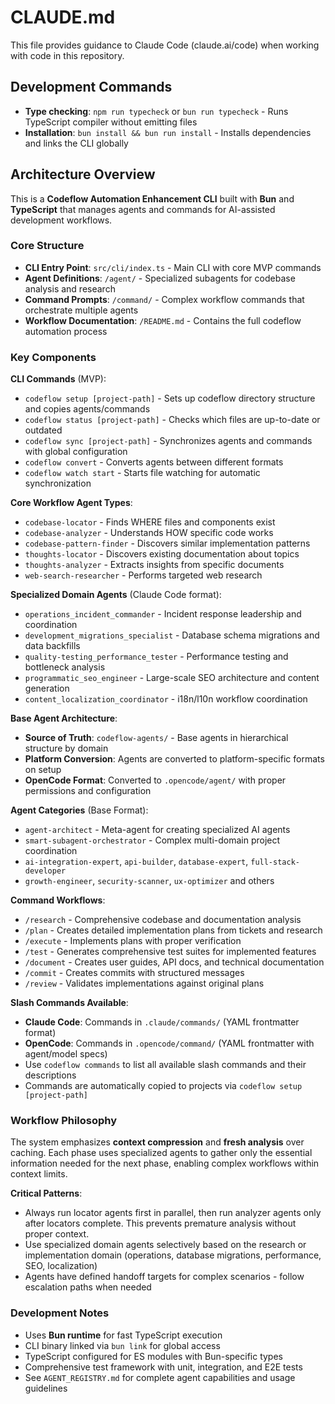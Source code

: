 # CLAUDE.md

This file provides guidance to Claude Code (claude.ai/code) when working with code in this repository.

## Development Commands

- **Type checking**: `npm run typecheck` or `bun run typecheck` - Runs TypeScript compiler without emitting files
- **Installation**: `bun install && bun run install` - Installs dependencies and links the CLI globally

## Architecture Overview

This is a **Codeflow Automation Enhancement CLI** built with **Bun** and **TypeScript** that manages agents and commands for AI-assisted development workflows.

### Core Structure

- **CLI Entry Point**: `src/cli/index.ts` - Main CLI with core MVP commands
- **Agent Definitions**: `/agent/` - Specialized subagents for codebase analysis and research
- **Command Prompts**: `/command/` - Complex workflow commands that orchestrate multiple agents
- **Workflow Documentation**: `/README.md` - Contains the full codeflow automation process

### Key Components

**CLI Commands** (MVP):

- `codeflow setup [project-path]` - Sets up codeflow directory structure and copies agents/commands
- `codeflow status [project-path]` - Checks which files are up-to-date or outdated
- `codeflow sync [project-path]` - Synchronizes agents and commands with global configuration
- `codeflow convert` - Converts agents between different formats
- `codeflow watch start` - Starts file watching for automatic synchronization

**Core Workflow Agent Types**:

- `codebase-locator` - Finds WHERE files and components exist
- `codebase-analyzer` - Understands HOW specific code works
- `codebase-pattern-finder` - Discovers similar implementation patterns
- `thoughts-locator` - Discovers existing documentation about topics
- `thoughts-analyzer` - Extracts insights from specific documents
- `web-search-researcher` - Performs targeted web research

**Specialized Domain Agents** (Claude Code format):

- `operations_incident_commander` - Incident response leadership and coordination
- `development_migrations_specialist` - Database schema migrations and data backfills
- `quality-testing_performance_tester` - Performance testing and bottleneck analysis
- `programmatic_seo_engineer` - Large-scale SEO architecture and content generation
- `content_localization_coordinator` - i18n/l10n workflow coordination

**Base Agent Architecture**:

- **Source of Truth**: `codeflow-agents/` - Base agents in hierarchical structure by domain
- **Platform Conversion**: Agents are converted to platform-specific formats on setup
- **OpenCode Format**: Converted to `.opencode/agent/` with proper permissions and configuration

**Agent Categories** (Base Format):

- `agent-architect` - Meta-agent for creating specialized AI agents
- `smart-subagent-orchestrator` - Complex multi-domain project coordination
- `ai-integration-expert`, `api-builder`, `database-expert`, `full-stack-developer`
- `growth-engineer`, `security-scanner`, `ux-optimizer` and others

**Command Workflows**:

- `/research` - Comprehensive codebase and documentation analysis
- `/plan` - Creates detailed implementation plans from tickets and research
- `/execute` - Implements plans with proper verification
- `/test` - Generates comprehensive test suites for implemented features
- `/document` - Creates user guides, API docs, and technical documentation
- `/commit` - Creates commits with structured messages
- `/review` - Validates implementations against original plans

**Slash Commands Available**:

- **Claude Code**: Commands in `.claude/commands/` (YAML frontmatter format)
- **OpenCode**: Commands in `.opencode/command/` (YAML frontmatter with agent/model specs)
- Use `codeflow commands` to list all available slash commands and their descriptions
- Commands are automatically copied to projects via `codeflow setup [project-path]`

### Workflow Philosophy

The system emphasizes **context compression** and **fresh analysis** over caching. Each phase uses specialized agents to gather only the essential information needed for the next phase, enabling complex workflows within context limits.

**Critical Patterns**:

- Always run locator agents first in parallel, then run analyzer agents only after locators complete. This prevents premature analysis without proper context.
- Use specialized domain agents selectively based on the research or implementation domain (operations, database migrations, performance, SEO, localization)
- Agents have defined handoff targets for complex scenarios - follow escalation paths when needed

### Development Notes

- Uses **Bun runtime** for fast TypeScript execution
- CLI binary linked via `bun link` for global access
- TypeScript configured for ES modules with Bun-specific types
- Comprehensive test framework with unit, integration, and E2E tests
- See `AGENT_REGISTRY.md` for complete agent capabilities and usage guidelines
